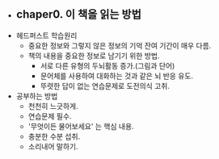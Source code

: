 - chaper0. 이 책을 읽는 방법
  ----------------------
- 헤드퍼스트 학습원리
  - 중요한 정보와 그렇지 않은 정보의 기억 잔여 기간이 매우 다름.
  - 책의 내용을 중요한 정보로 남기기 위한 방법.
    - 서로 다른 유형의 두뇌활동 증가.(그림과 단어)
    - 문어체를 사용하여 대화하는 것과 같은 뇌 반응 유도.
    - 뚜렷한 답이 없는 연습문제로 도전의식 고취.
- 공부하는 방법
  - 천천히 느긋하게.
  - 연습문제 필수.
  - '무엇이든 물어보세요' 는 핵심 내용.
  - 충분한 수분 섭취.
  - 소리내어 말하기.